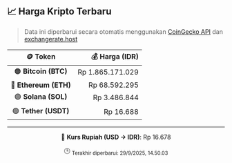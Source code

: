 

<!-- HARGA_KRIPTO -->
## 📈 Harga Kripto Terbaru

> Data ini diperbarui secara otomatis menggunakan [CoinGecko API](https://www.coingecko.com/) dan [exchangerate.host](https://exchangerate.host/)

<div align="center">

| 🪙 Token | 💰 Harga (IDR) |
|:------:|---------------:|
| 🟠 **Bitcoin (BTC)**   | Rp 1.865.171.029 |
| 🔵 **Ethereum (ETH)**  | Rp 68.592.295 |
| 🟣 **Solana (SOL)**    | Rp 3.486.844 |
| 🟢 **Tether (USDT)**   | Rp 16.688 |

---

💱 **Kurs Rupiah (USD → IDR)**: Rp 16.678

🕒 <sub>Terakhir diperbarui: 29/9/2025, 14.50.03</sub>

</div>
<!-- /HARGA_KRIPTO -->